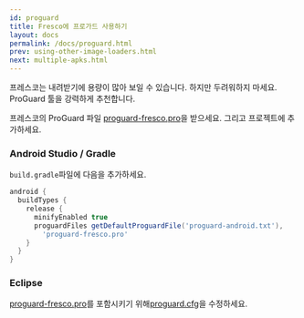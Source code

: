 ```yaml
---
id: proguard
title: Fresco에 프로가드 사용하기
layout: docs
permalink: /docs/proguard.html
prev: using-other-image-loaders.html
next: multiple-apks.html
---
```


프레스코는 내려받기에 용량이 많아 보일 수 있습니다. 하지만 두려워하지 마세요. ProGuard 툴을 강력하게 추천합니다.

프레스코의 ProGuard 파일 [proguard-fresco.pro](https://raw.githubusercontent.com/facebook/fresco/master/proguard-fresco.pro)을 받으세요. 그리고 프로젝트에 추가하세요.

### Android Studio / Gradle

`build.gradle`파일에 다음을 추가하세요.
```groovy
android {
  buildTypes {
    release {
      minifyEnabled true
      proguardFiles getDefaultProguardFile('proguard-android.txt'), 
        'proguard-fresco.pro'
    }
  }
}
```

### Eclipse

[proguard-fresco.pro](https://raw.githubusercontent.com/facebook/fresco/master/proguard-fresco.pro)를 포함시키기 위해[proguard.cfg](http://developer.android.com/tools/help/proguard.html#enabling)을 수정하세요.